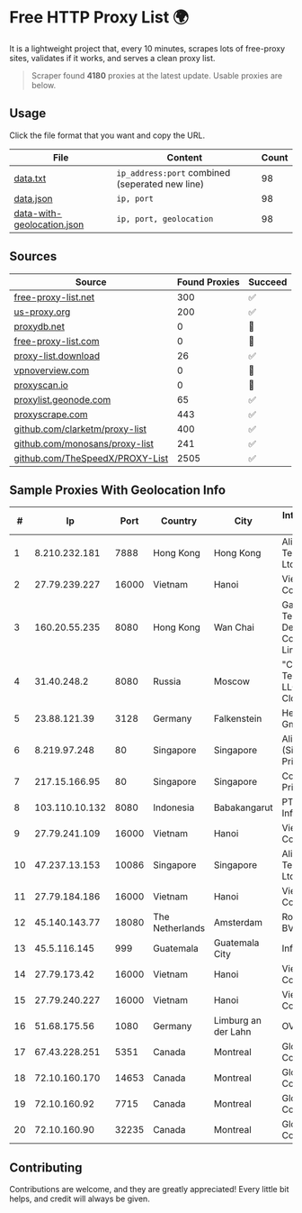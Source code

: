 
# Free HTTP Proxy List 🌍

It is a lightweight project that, every 10 minutes, scrapes lots of free-proxy sites, validates if it works, and serves a clean proxy list.


> Scraper found **4180** proxies at the latest update. Usable proxies are below.

## Usage

Click the file format that you want and copy the URL.


|File|Content|Count|
|----|-------|-----|
|[data.txt](https://raw.githubusercontent.com/themiralay/Proxy-List-World/master/data.txt)|`ip_address:port` combined (seperated new line)|98|
|[data.json](https://raw.githubusercontent.com/themiralay/Proxy-List-World/master/data.json)|`ip, port`|98|
|[data-with-geolocation.json](https://raw.githubusercontent.com/themiralay/Proxy-List-World/master/data-with-geolocation.json)|`ip, port, geolocation`|98|

## Sources

|Source|Found Proxies|Succeed|
|------|-------------|-------|
|[free-proxy-list.net](https://free-proxy-list.net)|300|✅|
|[us-proxy.org](https://www.us-proxy.org)|200|✅|
|[proxydb.net](http://proxydb.net)|0|🚫|
|[free-proxy-list.com](https://free-proxy-list.com/?page=&port=&type%5B%5D=http&type%5B%5D=https&up_time=0&search=Search)|0|🚫|
|[proxy-list.download](https://www.proxy-list.download/HTTP)|26|✅|
|[vpnoverview.com](https://vpnoverview.com/privacy/anonymous-browsing/free-proxy-servers)|0|🚫|
|[proxyscan.io](https://www.proxyscan.io)|0|🚫|
|[proxylist.geonode.com](https://proxylist.geonode.com/api/proxy-list?limit=300&page=1&sort_by=lastChecked&sort_type=desc&protocols=http,https)|65|✅|
|[proxyscrape.com](https://api.proxyscrape.com/v2/?request=displayproxies&protocol=http&timeout=10000&country=all&ssl=all&anonymity=all)|443|✅|
|[github.com/clarketm/proxy-list](https://raw.githubusercontent.com/clarketm/proxy-list/master/proxy-list-raw.txt)|400|✅|
|[github.com/monosans/proxy-list](https://raw.githubusercontent.com/monosans/proxy-list/main/proxies/http.txt)|241|✅|
|[github.com/TheSpeedX/PROXY-List](https://raw.githubusercontent.com/TheSpeedX/PROXY-List/master/http.txt)|2505|✅|


## Sample Proxies With Geolocation Info

|#|Ip|Port|Country|City|Internet Service Provider|
|-|--|----|-------|----|-------------------------|
|1|8.210.232.181|7888|Hong Kong|Hong Kong|Alibaba (US) Technology Co., Ltd.|
|2|27.79.239.227|16000|Vietnam|Hanoi|Viettel Corporation|
|3|160.20.55.235|8080|Hong Kong|Wan Chai|Gateway Technology Development Company Limited|
|4|31.40.248.2|8080|Russia|Moscow|"Cloud Technologies" LLC trading as Cloud.ru|
|5|23.88.121.39|3128|Germany|Falkenstein|Hetzner Online GmbH|
|6|8.219.97.248|80|Singapore|Singapore|Alibaba Cloud (Singapore) Private Limited|
|7|217.15.166.95|80|Singapore|Singapore|Contabo Asia Private Limited|
|8|103.110.10.132|8080|Indonesia|Babakangarut|PT Citra Jelajah Informatika|
|9|27.79.241.109|16000|Vietnam|Hanoi|Viettel Corporation|
|10|47.237.13.153|10086|Singapore|Singapore|Alibaba (US) Technology Co., Ltd.|
|11|27.79.184.186|16000|Vietnam|Hanoi|Viettel Corporation|
|12|45.140.143.77|18080|The Netherlands|Amsterdam|RoyaleHosting BV|
|13|45.5.116.145|999|Guatemala|Guatemala City|Infinitum S.A.|
|14|27.79.173.42|16000|Vietnam|Hanoi|Viettel Corporation|
|15|27.79.240.227|16000|Vietnam|Hanoi|Viettel Corporation|
|16|51.68.175.56|1080|Germany|Limburg an der Lahn|OVH SAS|
|17|67.43.228.251|5351|Canada|Montreal|GloboTech Communications|
|18|72.10.160.170|14653|Canada|Montreal|GloboTech Communications|
|19|72.10.160.92|7715|Canada|Montreal|GloboTech Communications|
|20|72.10.160.90|32235|Canada|Montreal|GloboTech Communications|



## Contributing

Contributions are welcome, and they are greatly appreciated! Every
little bit helps, and credit will always be given.

